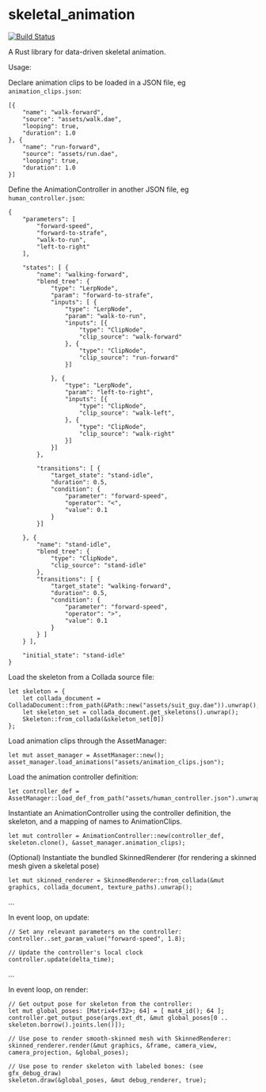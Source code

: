 # skeletal_animation

[![Build Status](https://travis-ci.org/PistonDevelopers/skeletal_animation.png?branch=master)](https://travis-ci.org/PistonDevelopers/skeletal_animation)

A Rust library for data-driven skeletal animation.

Usage:

Declare animation clips to be loaded in a JSON file, eg `animation_clips.json`:

```
[{
	"name": "walk-forward",
	"source": "assets/walk.dae",
	"looping": true,
	"duration": 1.0
}, {
	"name": "run-forward",
	"source": "assets/run.dae",
	"looping": true,
	"duration": 1.0
}]
```

Define the AnimationController in another JSON file, eg `human_controller.json`:

```
{
	"parameters": [
		"forward-speed",
		"forward-to-strafe",
		"walk-to-run",
		"left-to-right"
	],

	"states": [ {
		"name": "walking-forward",
		"blend_tree": {
			"type": "LerpNode",
			"param": "forward-to-strafe",
			"inputs": [ {
				"type": "LerpNode",
				"param": "walk-to-run",
				"inputs": [{
					"type": "ClipNode",
					"clip_source": "walk-forward"
				}, {
					"type": "ClipNode",
					"clip_source": "run-forward"
				}]

			}, {
				"type": "LerpNode",
				"param": "left-to-right",
				"inputs": [{
					"type": "ClipNode",
					"clip_source": "walk-left",
				}, {
					"type": "ClipNode",
					"clip_source": "walk-right"
				}]
			}]
		},

		"transitions": [ {
			"target_state": "stand-idle",
			"duration": 0.5,
			"condition": {
				"parameter": "forward-speed",
				"operator": "<",
				"value": 0.1
			}
		}]

	}, {
		"name": "stand-idle",
		"blend_tree": {
			"type": "ClipNode",
			"clip_source": "stand-idle"
		},
		"transitions": [ {
			"target_state": "walking-forward",
			"duration": 0.5,
			"condition": {
				"parameter": "forward-speed",
				"operator": ">",
				"value": 0.1
			}
		} ]
	} ],

	"initial_state": "stand-idle"
}

```

Load the skeleton from a Collada source file:

```
let skeleton = {
	let collada_document = ColladaDocument::from_path(&Path::new("assets/suit_guy.dae")).unwrap();
	let skeleton_set = collada_document.get_skeletons().unwrap();
	Skeleton::from_collada(&skeleton_set[0])
};

```

Load animation clips through the AssetManager:

```
let mut asset_manager = AssetManager::new();
asset_manager.load_animations("assets/animation_clips.json");
```

Load the animation controller definition:

```
let controller_def = AssetManager::load_def_from_path("assets/human_controller.json").unwrap();
```

Instantiate an AnimationController using the controller definition, the skeleton, and a mapping of names to AnimationClips.

```
let mut controller = AnimationController::new(controller_def, skeleton.clone(), &asset_manager.animation_clips);

```

(Optional) Instantiate the bundled SkinnedRenderer (for rendering a skinned mesh given a skeletal pose)

```
let mut skinned_renderer = SkinnedRenderer::from_collada(&mut graphics, collada_document, texture_paths).unwrap();
```

...

In event loop, on update:

```
// Set any relevant parameters on the controller:
controller..set_param_value("forward-speed", 1.8);

// Update the controller's local clock
controller.update(delta_time);

```

...

In event loop, on render:

```
// Get output pose for skeleton from the controller:
let mut global_poses: [Matrix4<f32>; 64] = [ mat4_id(); 64 ];
controller.get_output_pose(args.ext_dt, &mut global_poses[0 .. skeleton.borrow().joints.len()]);

// Use pose to render smooth-skinned mesh with SkinnedRenderer:
skinned_renderer.render(&mut graphics, &frame, camera_view, camera_projection, &global_poses);

// Use pose to render skeleton with labeled bones: (see gfx_debug_draw)
skeleton.draw(&global_poses, &mut debug_renderer, true);

```
